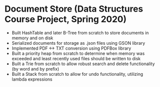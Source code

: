# Document Store (Data Structures Course Project, Spring 2020)

- Built HashTable and later B-Tree from scratch to store documents in memory and on disk
- Serialized documents for storage as .json files using GSON library
- Implemented PDF <-> TXT conversion using PDFBox library
- Built a priority heap from scratch to determine when memory was exceeded and least recently used files should be written to disk
- Built a Trie from scratch to allow robust search and delete functionality (by word and by prefix)
- Built a Stack from scratch to allow for undo functionality, utilizing lambda expressions
